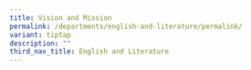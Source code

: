 ```yaml
---
title: Vision and Mission
permalink: /departments/english-and-literature/permalink/
variant: tiptap
description: ""
third_nav_title: English and Literature
---
```

